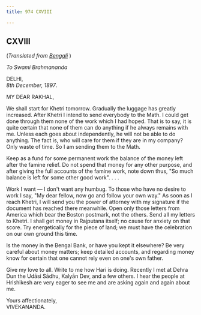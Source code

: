 ```yaml
---
title: 974 CXVIII

---
```

  

  


## CXVIII

(*Translated from [Bengali](b8391e8118.pdf)* )

*To Swami Brahmananda*

DELHI,  
*8th December, 1897*.

MY DEAR RAKHAL,

We shall start for Khetri tomorrow. Gradually the luggage has greatly
increased. After Khetri I intend to send everybody to the Math. I could
get done through them none of the work which I had hoped. That is to
say, it is quite certain that none of them can do anything if he always
remains with me. Unless each goes about independently, he will not be
able to do anything. The fact is, who will care for them if they are in
my company? Only waste of time. So I am sending them to the Math.

Keep as a fund for some permanent work the balance of the money left
after the famine relief. Do not spend that money for any other purpose,
and after giving the full accounts of the famine work, note down thus,
"So much balance is left for some other good work". . . .

Work I want — I don't want any humbug. To those who have no desire to
work I say, "My dear fellow, now go and follow your own way." As soon as
I reach Khetri, I will send you the power of attorney with my signature
if the document has reached there meanwhile. Open only those letters
from America which bear the Boston postmark, not the others. Send all my
letters to Khetri. I shall get money in Rajputana itself; no cause for
anxiety on that score. Try energetically for the piece of land; we must
have the celebration on our own ground this time.

Is the money in the Bengal Bank, or have you kept it elsewhere? Be very
careful about money matters; keep detailed accounts, and regarding money
know for certain that one cannot rely even on one's own father.

Give my love to all. Write to me how Hari is doing. Recently I met at
Dehra Dun the Udāsi Sādhu, Kalyān Dev, and a few others. I hear the
people at Hrishikesh are very eager to see me and are asking again and
again about me.

Yours affectionately,  
VIVEKANANDA.